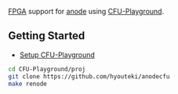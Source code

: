 [FPGA](https://en.wikipedia.org/wiki/Field-programmable_gate_array) support for [anode](https://github.com/hyouteki/anode) using [CFU-Playground](https://github.com/google/CFU-Playground).

## Getting Started
- [Setup CFU-Playground](https://cfu-playground.readthedocs.io/en/latest/setup-guide.html)
```bash
cd CFU-Playground/proj
git clone https://github.com/hyouteki/anodecfu
make renode
```
